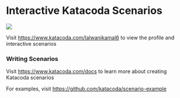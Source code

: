# Interactive Katacoda Scenarios

[![](http://shields.katacoda.com/katacoda/lalwanikamal6/count.svg)](https://www.katacoda.com/lalwanikamal6 "Get your profile on Katacoda.com")

Visit https://www.katacoda.com/lalwanikamal6 to view the profile and interactive scenarios

### Writing Scenarios
Visit https://www.katacoda.com/docs to learn more about creating Katacoda scenarios

For examples, visit https://github.com/katacoda/scenario-example
